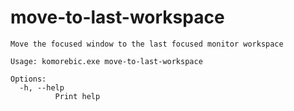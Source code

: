 # move-to-last-workspace

```
Move the focused window to the last focused monitor workspace

Usage: komorebic.exe move-to-last-workspace

Options:
  -h, --help
          Print help

```

